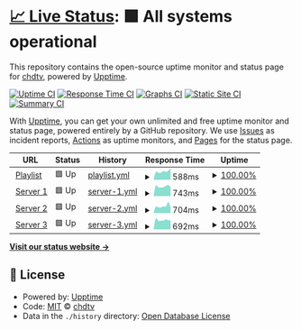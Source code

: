 # [📈 Live Status](https://status.chd-tv.tk): <!--live status--> **🟩 All systems operational**

This repository contains the open-source uptime monitor and status page for [chdtv](https://status.chd-tv.tk), powered by [Upptime](https://github.com/upptime/upptime).

[![Uptime CI](https://github.com/chdtv/uptime/workflows/Uptime%20CI/badge.svg)](https://github.com/chdtv/uptime/actions?query=workflow%3A%22Uptime+CI%22)
[![Response Time CI](https://github.com/chdtv/uptime/workflows/Response%20Time%20CI/badge.svg)](https://github.com/chdtv/uptime/actions?query=workflow%3A%22Response+Time+CI%22)
[![Graphs CI](https://github.com/chdtv/uptime/workflows/Graphs%20CI/badge.svg)](https://github.com/chdtv/uptime/actions?query=workflow%3A%22Graphs+CI%22)
[![Static Site CI](https://github.com/chdtv/uptime/workflows/Static%20Site%20CI/badge.svg)](https://github.com/chdtv/uptime/actions?query=workflow%3A%22Static+Site+CI%22)
[![Summary CI](https://github.com/chdtv/uptime/workflows/Summary%20CI/badge.svg)](https://github.com/chdtv/uptime/actions?query=workflow%3A%22Summary+CI%22)

With [Upptime](https://upptime.js.org), you can get your own unlimited and free uptime monitor and status page, powered entirely by a GitHub repository. We use [Issues](https://github.com/chdtv/uptime/issues) as incident reports, [Actions](https://github.com/chdtv/uptime/actions) as uptime monitors, and [Pages](https://status.chd-tv.tk) for the status page.

<!--start: status pages-->
<!-- This summary is generated by Upptime (https://github.com/upptime/upptime) -->
<!-- Do not edit this manually, your changes will be overwritten -->
<!-- prettier-ignore -->
| URL | Status | History | Response Time | Uptime |
| --- | ------ | ------- | ------------- | ------ |
| <img alt="" src="https://icons.duckduckgo.com/ip3/get.chd-tv.tk.ico" height="13"> [Playlist](https://get.chd-tv.tk/playlist) | 🟩 Up | [playlist.yml](https://github.com/chdtv/uptime/commits/HEAD/history/playlist.yml) | <details><summary><img alt="Response time graph" src="./graphs/playlist/response-time-week.png" height="20"> 588ms</summary><br><a href="https://status.chd-tv.tk/history/playlist"><img alt="Response time 651" src="https://img.shields.io/endpoint?url=https%3A%2F%2Fraw.githubusercontent.com%2Fchdtv%2Fuptime%2FHEAD%2Fapi%2Fplaylist%2Fresponse-time.json"></a><br><a href="https://status.chd-tv.tk/history/playlist"><img alt="24-hour response time 558" src="https://img.shields.io/endpoint?url=https%3A%2F%2Fraw.githubusercontent.com%2Fchdtv%2Fuptime%2FHEAD%2Fapi%2Fplaylist%2Fresponse-time-day.json"></a><br><a href="https://status.chd-tv.tk/history/playlist"><img alt="7-day response time 588" src="https://img.shields.io/endpoint?url=https%3A%2F%2Fraw.githubusercontent.com%2Fchdtv%2Fuptime%2FHEAD%2Fapi%2Fplaylist%2Fresponse-time-week.json"></a><br><a href="https://status.chd-tv.tk/history/playlist"><img alt="30-day response time 657" src="https://img.shields.io/endpoint?url=https%3A%2F%2Fraw.githubusercontent.com%2Fchdtv%2Fuptime%2FHEAD%2Fapi%2Fplaylist%2Fresponse-time-month.json"></a><br><a href="https://status.chd-tv.tk/history/playlist"><img alt="1-year response time 651" src="https://img.shields.io/endpoint?url=https%3A%2F%2Fraw.githubusercontent.com%2Fchdtv%2Fuptime%2FHEAD%2Fapi%2Fplaylist%2Fresponse-time-year.json"></a></details> | <details><summary><a href="https://status.chd-tv.tk/history/playlist">100.00%</a></summary><a href="https://status.chd-tv.tk/history/playlist"><img alt="All-time uptime 99.95%" src="https://img.shields.io/endpoint?url=https%3A%2F%2Fraw.githubusercontent.com%2Fchdtv%2Fuptime%2FHEAD%2Fapi%2Fplaylist%2Fuptime.json"></a><br><a href="https://status.chd-tv.tk/history/playlist"><img alt="24-hour uptime 100.00%" src="https://img.shields.io/endpoint?url=https%3A%2F%2Fraw.githubusercontent.com%2Fchdtv%2Fuptime%2FHEAD%2Fapi%2Fplaylist%2Fuptime-day.json"></a><br><a href="https://status.chd-tv.tk/history/playlist"><img alt="7-day uptime 100.00%" src="https://img.shields.io/endpoint?url=https%3A%2F%2Fraw.githubusercontent.com%2Fchdtv%2Fuptime%2FHEAD%2Fapi%2Fplaylist%2Fuptime-week.json"></a><br><a href="https://status.chd-tv.tk/history/playlist"><img alt="30-day uptime 100.00%" src="https://img.shields.io/endpoint?url=https%3A%2F%2Fraw.githubusercontent.com%2Fchdtv%2Fuptime%2FHEAD%2Fapi%2Fplaylist%2Fuptime-month.json"></a><br><a href="https://status.chd-tv.tk/history/playlist"><img alt="1-year uptime 99.95%" src="https://img.shields.io/endpoint?url=https%3A%2F%2Fraw.githubusercontent.com%2Fchdtv%2Fuptime%2FHEAD%2Fapi%2Fplaylist%2Fuptime-year.json"></a></details>
| <img alt="" src="https://icons.duckduckgo.com/ip3/stream1.servers.chd-tv.tk.ico" height="13"> [Server 1](https://stream1.servers.chd-tv.tk/) | 🟩 Up | [server-1.yml](https://github.com/chdtv/uptime/commits/HEAD/history/server-1.yml) | <details><summary><img alt="Response time graph" src="./graphs/server-1/response-time-week.png" height="20"> 743ms</summary><br><a href="https://status.chd-tv.tk/history/server-1"><img alt="Response time 946" src="https://img.shields.io/endpoint?url=https%3A%2F%2Fraw.githubusercontent.com%2Fchdtv%2Fuptime%2FHEAD%2Fapi%2Fserver-1%2Fresponse-time.json"></a><br><a href="https://status.chd-tv.tk/history/server-1"><img alt="24-hour response time 762" src="https://img.shields.io/endpoint?url=https%3A%2F%2Fraw.githubusercontent.com%2Fchdtv%2Fuptime%2FHEAD%2Fapi%2Fserver-1%2Fresponse-time-day.json"></a><br><a href="https://status.chd-tv.tk/history/server-1"><img alt="7-day response time 743" src="https://img.shields.io/endpoint?url=https%3A%2F%2Fraw.githubusercontent.com%2Fchdtv%2Fuptime%2FHEAD%2Fapi%2Fserver-1%2Fresponse-time-week.json"></a><br><a href="https://status.chd-tv.tk/history/server-1"><img alt="30-day response time 793" src="https://img.shields.io/endpoint?url=https%3A%2F%2Fraw.githubusercontent.com%2Fchdtv%2Fuptime%2FHEAD%2Fapi%2Fserver-1%2Fresponse-time-month.json"></a><br><a href="https://status.chd-tv.tk/history/server-1"><img alt="1-year response time 946" src="https://img.shields.io/endpoint?url=https%3A%2F%2Fraw.githubusercontent.com%2Fchdtv%2Fuptime%2FHEAD%2Fapi%2Fserver-1%2Fresponse-time-year.json"></a></details> | <details><summary><a href="https://status.chd-tv.tk/history/server-1">100.00%</a></summary><a href="https://status.chd-tv.tk/history/server-1"><img alt="All-time uptime 76.06%" src="https://img.shields.io/endpoint?url=https%3A%2F%2Fraw.githubusercontent.com%2Fchdtv%2Fuptime%2FHEAD%2Fapi%2Fserver-1%2Fuptime.json"></a><br><a href="https://status.chd-tv.tk/history/server-1"><img alt="24-hour uptime 100.00%" src="https://img.shields.io/endpoint?url=https%3A%2F%2Fraw.githubusercontent.com%2Fchdtv%2Fuptime%2FHEAD%2Fapi%2Fserver-1%2Fuptime-day.json"></a><br><a href="https://status.chd-tv.tk/history/server-1"><img alt="7-day uptime 100.00%" src="https://img.shields.io/endpoint?url=https%3A%2F%2Fraw.githubusercontent.com%2Fchdtv%2Fuptime%2FHEAD%2Fapi%2Fserver-1%2Fuptime-week.json"></a><br><a href="https://status.chd-tv.tk/history/server-1"><img alt="30-day uptime 100.00%" src="https://img.shields.io/endpoint?url=https%3A%2F%2Fraw.githubusercontent.com%2Fchdtv%2Fuptime%2FHEAD%2Fapi%2Fserver-1%2Fuptime-month.json"></a><br><a href="https://status.chd-tv.tk/history/server-1"><img alt="1-year uptime 76.06%" src="https://img.shields.io/endpoint?url=https%3A%2F%2Fraw.githubusercontent.com%2Fchdtv%2Fuptime%2FHEAD%2Fapi%2Fserver-1%2Fuptime-year.json"></a></details>
| <img alt="" src="https://icons.duckduckgo.com/ip3/stream3.servers.chd-tv.tk.ico" height="13"> [Server 2](http://stream3.servers.chd-tv.tk/) | 🟩 Up | [server-2.yml](https://github.com/chdtv/uptime/commits/HEAD/history/server-2.yml) | <details><summary><img alt="Response time graph" src="./graphs/server-2/response-time-week.png" height="20"> 704ms</summary><br><a href="https://status.chd-tv.tk/history/server-2"><img alt="Response time 803" src="https://img.shields.io/endpoint?url=https%3A%2F%2Fraw.githubusercontent.com%2Fchdtv%2Fuptime%2FHEAD%2Fapi%2Fserver-2%2Fresponse-time.json"></a><br><a href="https://status.chd-tv.tk/history/server-2"><img alt="24-hour response time 646" src="https://img.shields.io/endpoint?url=https%3A%2F%2Fraw.githubusercontent.com%2Fchdtv%2Fuptime%2FHEAD%2Fapi%2Fserver-2%2Fresponse-time-day.json"></a><br><a href="https://status.chd-tv.tk/history/server-2"><img alt="7-day response time 704" src="https://img.shields.io/endpoint?url=https%3A%2F%2Fraw.githubusercontent.com%2Fchdtv%2Fuptime%2FHEAD%2Fapi%2Fserver-2%2Fresponse-time-week.json"></a><br><a href="https://status.chd-tv.tk/history/server-2"><img alt="30-day response time 679" src="https://img.shields.io/endpoint?url=https%3A%2F%2Fraw.githubusercontent.com%2Fchdtv%2Fuptime%2FHEAD%2Fapi%2Fserver-2%2Fresponse-time-month.json"></a><br><a href="https://status.chd-tv.tk/history/server-2"><img alt="1-year response time 803" src="https://img.shields.io/endpoint?url=https%3A%2F%2Fraw.githubusercontent.com%2Fchdtv%2Fuptime%2FHEAD%2Fapi%2Fserver-2%2Fresponse-time-year.json"></a></details> | <details><summary><a href="https://status.chd-tv.tk/history/server-2">100.00%</a></summary><a href="https://status.chd-tv.tk/history/server-2"><img alt="All-time uptime 73.88%" src="https://img.shields.io/endpoint?url=https%3A%2F%2Fraw.githubusercontent.com%2Fchdtv%2Fuptime%2FHEAD%2Fapi%2Fserver-2%2Fuptime.json"></a><br><a href="https://status.chd-tv.tk/history/server-2"><img alt="24-hour uptime 100.00%" src="https://img.shields.io/endpoint?url=https%3A%2F%2Fraw.githubusercontent.com%2Fchdtv%2Fuptime%2FHEAD%2Fapi%2Fserver-2%2Fuptime-day.json"></a><br><a href="https://status.chd-tv.tk/history/server-2"><img alt="7-day uptime 100.00%" src="https://img.shields.io/endpoint?url=https%3A%2F%2Fraw.githubusercontent.com%2Fchdtv%2Fuptime%2FHEAD%2Fapi%2Fserver-2%2Fuptime-week.json"></a><br><a href="https://status.chd-tv.tk/history/server-2"><img alt="30-day uptime 100.00%" src="https://img.shields.io/endpoint?url=https%3A%2F%2Fraw.githubusercontent.com%2Fchdtv%2Fuptime%2FHEAD%2Fapi%2Fserver-2%2Fuptime-month.json"></a><br><a href="https://status.chd-tv.tk/history/server-2"><img alt="1-year uptime 73.88%" src="https://img.shields.io/endpoint?url=https%3A%2F%2Fraw.githubusercontent.com%2Fchdtv%2Fuptime%2FHEAD%2Fapi%2Fserver-2%2Fuptime-year.json"></a></details>
| <img alt="" src="https://icons.duckduckgo.com/ip3/stream6.servers.chd-tv.tk.ico" height="13"> [Server 3](https://stream6.servers.chd-tv.tk/) | 🟩 Up | [server-3.yml](https://github.com/chdtv/uptime/commits/HEAD/history/server-3.yml) | <details><summary><img alt="Response time graph" src="./graphs/server-3/response-time-week.png" height="20"> 692ms</summary><br><a href="https://status.chd-tv.tk/history/server-3"><img alt="Response time 929" src="https://img.shields.io/endpoint?url=https%3A%2F%2Fraw.githubusercontent.com%2Fchdtv%2Fuptime%2FHEAD%2Fapi%2Fserver-3%2Fresponse-time.json"></a><br><a href="https://status.chd-tv.tk/history/server-3"><img alt="24-hour response time 589" src="https://img.shields.io/endpoint?url=https%3A%2F%2Fraw.githubusercontent.com%2Fchdtv%2Fuptime%2FHEAD%2Fapi%2Fserver-3%2Fresponse-time-day.json"></a><br><a href="https://status.chd-tv.tk/history/server-3"><img alt="7-day response time 692" src="https://img.shields.io/endpoint?url=https%3A%2F%2Fraw.githubusercontent.com%2Fchdtv%2Fuptime%2FHEAD%2Fapi%2Fserver-3%2Fresponse-time-week.json"></a><br><a href="https://status.chd-tv.tk/history/server-3"><img alt="30-day response time 887" src="https://img.shields.io/endpoint?url=https%3A%2F%2Fraw.githubusercontent.com%2Fchdtv%2Fuptime%2FHEAD%2Fapi%2Fserver-3%2Fresponse-time-month.json"></a><br><a href="https://status.chd-tv.tk/history/server-3"><img alt="1-year response time 929" src="https://img.shields.io/endpoint?url=https%3A%2F%2Fraw.githubusercontent.com%2Fchdtv%2Fuptime%2FHEAD%2Fapi%2Fserver-3%2Fresponse-time-year.json"></a></details> | <details><summary><a href="https://status.chd-tv.tk/history/server-3">100.00%</a></summary><a href="https://status.chd-tv.tk/history/server-3"><img alt="All-time uptime 68.17%" src="https://img.shields.io/endpoint?url=https%3A%2F%2Fraw.githubusercontent.com%2Fchdtv%2Fuptime%2FHEAD%2Fapi%2Fserver-3%2Fuptime.json"></a><br><a href="https://status.chd-tv.tk/history/server-3"><img alt="24-hour uptime 100.00%" src="https://img.shields.io/endpoint?url=https%3A%2F%2Fraw.githubusercontent.com%2Fchdtv%2Fuptime%2FHEAD%2Fapi%2Fserver-3%2Fuptime-day.json"></a><br><a href="https://status.chd-tv.tk/history/server-3"><img alt="7-day uptime 100.00%" src="https://img.shields.io/endpoint?url=https%3A%2F%2Fraw.githubusercontent.com%2Fchdtv%2Fuptime%2FHEAD%2Fapi%2Fserver-3%2Fuptime-week.json"></a><br><a href="https://status.chd-tv.tk/history/server-3"><img alt="30-day uptime 100.00%" src="https://img.shields.io/endpoint?url=https%3A%2F%2Fraw.githubusercontent.com%2Fchdtv%2Fuptime%2FHEAD%2Fapi%2Fserver-3%2Fuptime-month.json"></a><br><a href="https://status.chd-tv.tk/history/server-3"><img alt="1-year uptime 68.17%" src="https://img.shields.io/endpoint?url=https%3A%2F%2Fraw.githubusercontent.com%2Fchdtv%2Fuptime%2FHEAD%2Fapi%2Fserver-3%2Fuptime-year.json"></a></details>

<!--end: status pages-->

[**Visit our status website →**](https://status.chd-tv.tk)

## 📄 License

- Powered by: [Upptime](https://github.com/upptime/upptime)
- Code: [MIT](./LICENSE) © [chdtv](https://status.chd-tv.tk)
- Data in the `./history` directory: [Open Database License](https://opendatacommons.org/licenses/odbl/1-0/)
